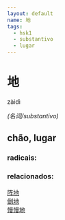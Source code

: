 ```yaml
--- 
layout: default
name: 地 
tags: 
  - hsk1
  - substantivo
  - lugar
--- 
```

# 地 
zàidì  
 
*(名词/substantivo)*  
## chão, lugar 
### radicais: 
### relacionados: 
[阵地](/zhengshidu/outras/阵地)  
[倒地](/zhengshidu/outras/倒地)  
[慢慢地](/zhengshidu/outras/慢慢地)  
